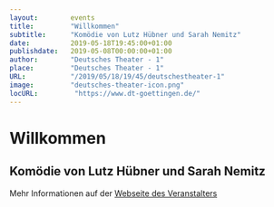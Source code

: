 ```yaml
---
layout:        events
title:         "Willkommen"
subtitle:      "Komödie von Lutz Hübner und Sarah Nemitz"
date:          2019-05-18T19:45:00+01:00
publishdate:   2019-05-08T00:00:00+01:00
author:        "Deutsches Theater - 1"
place:         "Deutsches Theater - 1"
URL:           "/2019/05/18/19/45/deutschestheater-1"
image:         "deutsches-theater-icon.png"
locURL:         "https://www.dt-goettingen.de/"
---
```


Willkommen
===========

Komödie von Lutz Hübner und Sarah Nemitz
-----------



Mehr Informationen auf der [Webseite des Veranstalters](https://www.dt-goettingen.de/stueck/willkommen/)
